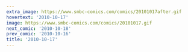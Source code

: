 ```yaml
---
extra_image: https://www.smbc-comics.com/comics/20101017after.gif
hovertext: '2010-10-17'
image: https://www.smbc-comics.com/comics/20101017.gif
next_comic: '2010-10-18'
prev_comic: '2010-10-16'
title: '2010-10-17'
---
```


